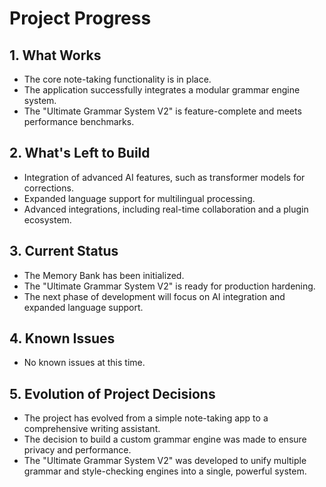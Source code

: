 # Project Progress

## 1. What Works
- The core note-taking functionality is in place.
- The application successfully integrates a modular grammar engine system.
- The "Ultimate Grammar System V2" is feature-complete and meets performance benchmarks.

## 2. What's Left to Build
- Integration of advanced AI features, such as transformer models for corrections.
- Expanded language support for multilingual processing.
- Advanced integrations, including real-time collaboration and a plugin ecosystem.

## 3. Current Status
- The Memory Bank has been initialized.
- The "Ultimate Grammar System V2" is ready for production hardening.
- The next phase of development will focus on AI integration and expanded language support.

## 4. Known Issues
- No known issues at this time.

## 5. Evolution of Project Decisions
- The project has evolved from a simple note-taking app to a comprehensive writing assistant.
- The decision to build a custom grammar engine was made to ensure privacy and performance.
- The "Ultimate Grammar System V2" was developed to unify multiple grammar and style-checking engines into a single, powerful system.

